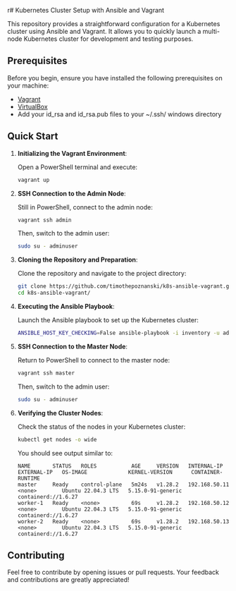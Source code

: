 r# Kubernetes Cluster Setup with Ansible and Vagrant

This repository provides a straightforward configuration for a Kubernetes cluster using Ansible and Vagrant. It allows you to quickly launch a multi-node Kubernetes cluster for development and testing purposes.

## Prerequisites

Before you begin, ensure you have installed the following prerequisites on your machine:

- [Vagrant](https://www.vagrantup.com/)
- [VirtualBox](https://www.virtualbox.org/)
- Add your id_rsa and id_rsa.pub files to your ~/.ssh/ windows directory

## Quick Start

1. **Initializing the Vagrant Environment**:
   
    Open a PowerShell terminal and execute:

    ```powershell
    vagrant up
    ```

3. **SSH Connection to the Admin Node**:
   
    Still in PowerShell, connect to the admin node:

    ```powershell
    vagrant ssh admin
    ```

    Then, switch to the admin user:

    ```bash
    sudo su - adminuser
    ```

5. **Cloning the Repository and Preparation**:
   
    Clone the repository and navigate to the project directory:

    ```bash
    git clone https://github.com/timothepoznanski/k8s-ansible-vagrant.git
    cd k8s-ansible-vagrant/
    ```

7. **Executing the Ansible Playbook**:
   
    Launch the Ansible playbook to set up the Kubernetes cluster:

    ```bash
    ANSIBLE_HOST_KEY_CHECKING=False ansible-playbook -i inventory -u adminuser roles/main.yaml
    ```

9. **SSH Connection to the Master Node**:
    
    Return to PowerShell to connect to the master node:

    ```powershell
    vagrant ssh master
    ```

    Then, switch to the admin user:

    ```bash
    sudo su - adminuser
    ```

11. **Verifying the Cluster Nodes**:
    
    Check the status of the nodes in your Kubernetes cluster:

    ```bash
    kubectl get nodes -o wide
    ```

    You should see output similar to:

    ```
    NAME       STATUS   ROLES           AGE     VERSION   INTERNAL-IP     EXTERNAL-IP   OS-IMAGE             KERNEL-VERSION      CONTAINER-RUNTIME
    master     Ready    control-plane   5m24s   v1.28.2   192.168.50.11   <none>        Ubuntu 22.04.3 LTS   5.15.0-91-generic   containerd://1.6.27
    worker-1   Ready    <none>          69s     v1.28.2   192.168.50.12   <none>        Ubuntu 22.04.3 LTS   5.15.0-91-generic   containerd://1.6.27
    worker-2   Ready    <none>          69s     v1.28.2   192.168.50.13   <none>        Ubuntu 22.04.3 LTS   5.15.0-91-generic   containerd://1.6.27
    ```

## Contributing

Feel free to contribute by opening issues or pull requests. Your feedback and contributions are greatly appreciated!
